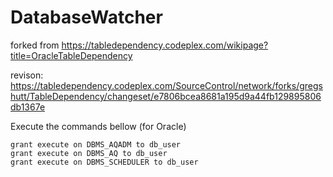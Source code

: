 # DatabaseWatcher

forked from https://tabledependency.codeplex.com/wikipage?title=OracleTableDependency

revison: https://tabledependency.codeplex.com/SourceControl/network/forks/gregshutt/TableDependency/changeset/e7806bcea8681a195d9a44fb129895806db1367e

Execute the commands bellow (for Oracle)
```
grant execute on DBMS_AQADM to db_user
grant execute on DBMS_AQ to db_user
grant execute on DBMS_SCHEDULER to db_user
```
